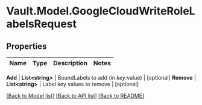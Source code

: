 # Vault.Model.GoogleCloudWriteRoleLabelsRequest

## Properties

Name | Type | Description | Notes
------------ | ------------- | ------------- | -------------

**Add** | **List&lt;string&gt;** | BoundLabels to add (in $key:$value) | [optional] **Remove** | **List&lt;string&gt;** | Label key values to remove | [optional] 

[[Back to Model list]](../README.md#documentation-for-models) [[Back to API list]](../README.md#documentation-for-api-endpoints) [[Back to README]](../README.md)

